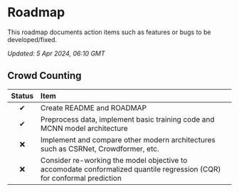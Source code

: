 # Roadmap

This roadmap documents action items such as features or bugs to be developed/fixed.

_Updated: 5 Apr 2024, 06:10 GMT_

## Crowd Counting

| Status | Item                                                                                                                   |
| :----: | :--------------------------------------------------------------------------------------------------------------------- |
|   ✔    | Create README and ROADMAP                                                                                              |
|   ✔    | Preprocess data, implement basic training code and MCNN model architecture                                             |
|   ❌   | Implement and compare other modern architectures such as CSRNet, Crowdformer, etc.                                     |
|   ❌   | Consider re-working the model objective to accomodate conformalized quantile regression (CQR) for conformal prediction |
